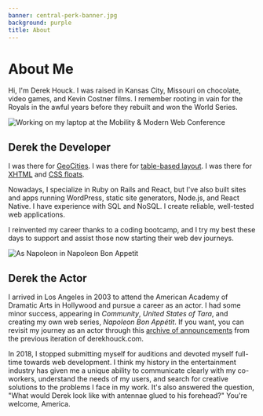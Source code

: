 ```yaml
---
banner: central-perk-banner.jpg
background: purple
title: About
---
```


# About Me

Hi, I'm Derek Houck. I was raised in Kansas City, Missouri on chocolate, video games, and Kevin Costner films. I remember rooting in vain for the Royals in the awful years before they rebuilt and won the World Series.

<img src="{{site.cloudinary_url}}/v1554592620/bendyworks.jpg" class="align-right" alt="Working on my laptop at the Mobility & Modern Web Conference">

## Derek the Developer

I was there for [GeoCities](https://web.archive.org/web/19990210064637/http://www.geocities.com:80/TimesSquare/Arcade/2124/main.html). I was there for [table-based layout](https://web.archive.org/web/20020806222926/http://redwhiteandblue.static.nu:80/). I was there for [XHTML](https://web.archive.org/web/20050324021948/http://hollywoodcowboy.brightest-star.net/) and [CSS floats](https://web.archive.org/web/20070203124707/http://derekhouck.brightest-star.net/journal/).

Nowadays, I specialize in Ruby on Rails and React, but I've also built sites and apps running WordPress, static site generators, Node.js, and React Native. I have experience with SQL and NoSQL. I create reliable, well-tested web applications.

I reinvented my career thanks to a coding bootcamp, and I try my best these days to support and assist those now starting their web dev journeys.

<img src="{{site.cloudinary_url}}/v1554592620/napoleon.jpg" class="align-right" alt="As Napoleon in Napoleon Bon Appetit">

## Derek the Actor

I arrived in Los Angeles in 2003 to attend the American Academy of Dramatic Arts in Hollywood and pursue a career as an actor. I had some minor success, appearing in _Community_, _United States of Tara_, and creating my own web series, _Napoleon Bon Appétit_. If you want, you can revisit my journey as an actor through this [archive of announcements](/blog.html) from the previous iteration of derekhouck.com.

In 2018, I stopped submitting myself for auditions and devoted myself full-time towards web development. I think my history in the entertainment industry has given me a unique ability to communicate clearly with my co-workers, understand the needs of my users, and search for creative solutions to the problems I face in my work. It's also answered the question, "What would Derek look like with antennae glued to his forehead?" You're welcome, America.
